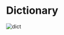 # Dictionary 

![dict](https://github.com/pnut8/Dictionary/assets/88376730/f7419db8-56dc-472e-90f2-fd3b4c97777a)
